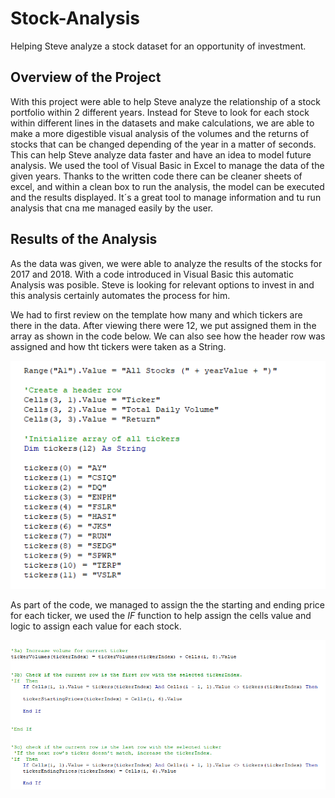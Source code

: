 # Stock-Analysis

Helping Steve analyze a stock dataset for an opportunity of investment. 

## Overview of the Project
With this project were able to help Steve analyze the relationship of a stock portfolio within 2 different years. Instead for Steve to look for each stock within different lines in the datasets and make calculations, we are able to make a more digestible visual analysis of the volumes and the returns of stocks that can be changed depending of the year in a matter of seconds. This can help Steve analyze data faster and have an idea to model future analysis. We used the tool of Visual Basic in Excel to manage the data of the given years. Thanks to the written code there can be cleaner sheets of excel, and within a clean box to run the analysis, the model can be executed and the results displayed. It´s a great tool to manage information and tu run analysis that cna me managed easily by the user. 

## Results of the Analysis
As the data was given, we were able to analyze the results of the stocks for 2017 and 2018. With a code introduced in Visual Basic this automatic Analysis was posible. Steve is looking for relevant options to invest in and this analysis certainly automates the process for him. 

We had to first review on the template how many and which tickers are there in the data. After viewing there were 12, we put assigned them in the array as shown in the code below. We can also see how the header row was assigned and how tht tickers were taken as a String. 

![](https://github.com/JoseLuisMontemayor/Stock-Analysis/blob/main/Array_Tickers.PNG)

As part of the code, we managed to assign the the starting and ending price for each ticker, we used the *IF* function to help assign the cells value and logic to assign each value for each stock. 

![](https://github.com/JoseLuisMontemayor/Stock-Analysis/blob/main/Starting_%26_Ending_Prices.PNG)



